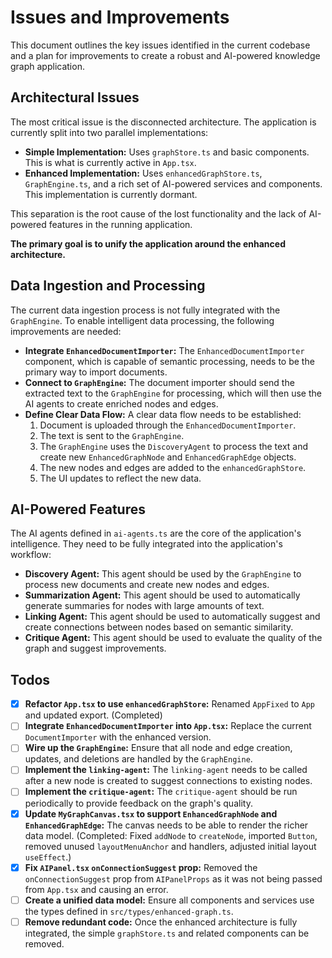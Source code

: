 # Issues and Improvements

This document outlines the key issues identified in the current codebase and a plan for improvements to create a robust and AI-powered knowledge graph application.

## Architectural Issues

The most critical issue is the disconnected architecture. The application is currently split into two parallel implementations:

*   **Simple Implementation:** Uses `graphStore.ts` and basic components. This is what is currently active in `App.tsx`.
*   **Enhanced Implementation:** Uses `enhancedGraphStore.ts`, `GraphEngine.ts`, and a rich set of AI-powered services and components. This implementation is currently dormant.

This separation is the root cause of the lost functionality and the lack of AI-powered features in the running application.

**The primary goal is to unify the application around the enhanced architecture.**

## Data Ingestion and Processing

The current data ingestion process is not fully integrated with the `GraphEngine`. To enable intelligent data processing, the following improvements are needed:

*   **Integrate `EnhancedDocumentImporter`:** The `EnhancedDocumentImporter` component, which is capable of semantic processing, needs to be the primary way to import documents.
*   **Connect to `GraphEngine`:** The document importer should send the extracted text to the `GraphEngine` for processing, which will then use the AI agents to create enriched nodes and edges.
*   **Define Clear Data Flow:** A clear data flow needs to be established:
    1.  Document is uploaded through the `EnhancedDocumentImporter`.
    2.  The text is sent to the `GraphEngine`.
    3.  The `GraphEngine` uses the `DiscoveryAgent` to process the text and create new `EnhancedGraphNode` and `EnhancedGraphEdge` objects.
    4.  The new nodes and edges are added to the `enhancedGraphStore`.
    5.  The UI updates to reflect the new data.

## AI-Powered Features

The AI agents defined in `ai-agents.ts` are the core of the application's intelligence. They need to be fully integrated into the application's workflow:

*   **Discovery Agent:** This agent should be used by the `GraphEngine` to process new documents and create new nodes and edges.
*   **Summarization Agent:** This agent should be used to automatically generate summaries for nodes with large amounts of text.
*   **Linking Agent:** This agent should be used to automatically suggest and create connections between nodes based on semantic similarity.
*   **Critique Agent:** This agent should be used to evaluate the quality of the graph and suggest improvements.

## Todos

- [x] **Refactor `App.tsx` to use `enhancedGraphStore`:** Renamed `AppFixed` to `App` and updated export. (Completed)
- [ ] **Integrate `EnhancedDocumentImporter` into `App.tsx`:** Replace the current `DocumentImporter` with the enhanced version.
- [ ] **Wire up the `GraphEngine`:** Ensure that all node and edge creation, updates, and deletions are handled by the `GraphEngine`.
- [ ] **Implement the `linking-agent`:** The `linking-agent` needs to be called after a new node is created to suggest connections to existing nodes.
- [ ] **Implement the `critique-agent`:** The `critique-agent` should be run periodically to provide feedback on the graph's quality.
- [x] **Update `MyGraphCanvas.tsx` to support `EnhancedGraphNode` and `EnhancedGraphEdge`:** The canvas needs to be able to render the richer data model. (Completed: Fixed `addNode` to `createNode`, imported `Button`, removed unused `layoutMenuAnchor` and handlers, adjusted initial layout `useEffect`.)
- [x] **Fix `AIPanel.tsx` `onConnectionSuggest` prop:** Removed the `onConnectionSuggest` prop from `AIPanelProps` as it was not being passed from `App.tsx` and causing an error.
- [ ] **Create a unified data model:** Ensure all components and services use the types defined in `src/types/enhanced-graph.ts`.
- [ ] **Remove redundant code:** Once the enhanced architecture is fully integrated, the simple `graphStore.ts` and related components can be removed.
